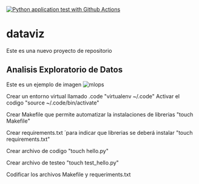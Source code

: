 [![Python application test with Github Actions](https://github.com/jrayaquispe/dataviz/actions/workflows/main.yml/badge.svg)](https://github.com/jrayaquispe/dataviz/actions/workflows/main.yml)

# dataviz
Este es una nuevo proyecto de repositorio

## Analisis Exploratorio de Datos
Este es un ejemplo de imagen
![mlops](https://github.com/jrayaquispe/dataviz/assets/6811913/53f1f329-6b3e-4f61-a1da-a00983be0ac8)

Crear un entorno virtual llamado .code "virtualenv ~/.code"
Activar el codigo "source ~/.code/bin/activate"

Crear Makefile que permite automatizar la instalaciones de librerias "touch Makefile"

Crear requirements.txt ´para indicar que librerias se deberá instalar "touch requirements.txt"

Crear archivo de codigo "touch hello.py"

Crear archivo de testeo "touch test_hello.py"

Codificar los archivos Makefile y requeriments.txt
